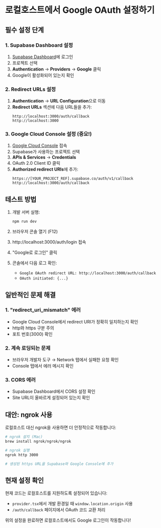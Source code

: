 # 로컬호스트에서 Google OAuth 설정하기

## 필수 설정 단계

### 1. Supabase Dashboard 설정
1. [Supabase Dashboard](https://supabase.com/dashboard)에 로그인
2. 프로젝트 선택
3. **Authentication** → **Providers** → **Google** 클릭
4. Google이 활성화되어 있는지 확인

### 2. Redirect URLs 설정
1. **Authentication** → **URL Configuration**으로 이동
2. **Redirect URLs** 섹션에 다음 URL들을 추가:
   ```
   http://localhost:3000/auth/callback
   http://localhost:3000
   ```

### 3. Google Cloud Console 설정 (중요!)
1. [Google Cloud Console](https://console.cloud.google.com) 접속
2. Supabase가 사용하는 프로젝트 선택
3. **APIs & Services** → **Credentials**
4. OAuth 2.0 Client ID 클릭
5. **Authorized redirect URIs**에 추가:
   ```
   https://[YOUR_PROJECT_REF].supabase.co/auth/v1/callback
   http://localhost:3000/auth/callback
   ```

## 테스트 방법

1. 개발 서버 실행:
   ```bash
   npm run dev
   ```

2. 브라우저 콘솔 열기 (F12)

3. http://localhost:3000/auth/login 접속

4. "Google로 로그인" 클릭

5. 콘솔에서 다음 로그 확인:
   - `Google OAuth redirect URL: http://localhost:3000/auth/callback`
   - `OAuth initiated: {...}`

## 일반적인 문제 해결

### 1. "redirect_uri_mismatch" 에러
- Google Cloud Console에서 redirect URI가 정확히 일치하는지 확인
- http와 https 구분 주의
- 포트 번호(3000) 확인

### 2. 계속 로딩되는 문제
- 브라우저 개발자 도구 → Network 탭에서 실패한 요청 확인
- Console 탭에서 에러 메시지 확인

### 3. CORS 에러
- Supabase Dashboard에서 CORS 설정 확인
- Site URL이 올바르게 설정되어 있는지 확인

## 대안: ngrok 사용

로컬호스트 대신 ngrok을 사용하면 더 안정적으로 작동합니다:

```bash
# ngrok 설치 (Mac)
brew install ngrok/ngrok/ngrok

# ngrok 실행
ngrok http 3000

# 생성된 https URL을 Supabase와 Google Console에 추가
```

## 현재 설정 확인

현재 코드는 로컬호스트를 지원하도록 설정되어 있습니다:
- `provider.tsx`에서 개발 환경일 때 `window.location.origin` 사용
- `/auth/callback` 페이지에서 OAuth 코드 교환 처리

위의 설정을 완료하면 로컬호스트에서도 Google 로그인이 작동합니다!